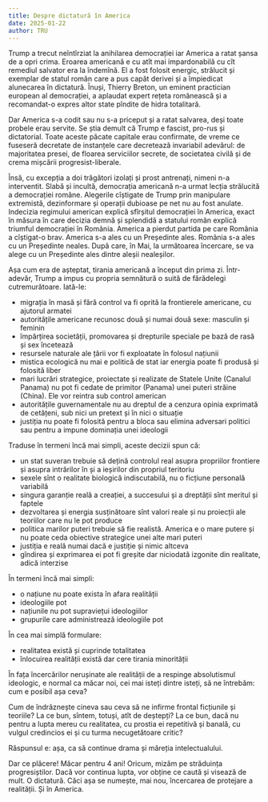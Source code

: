 ```yaml
---
title: Despre dictatură în America
date: 2025-01-22
author: TRU
---
```



Trump a trecut neîntîrziat la anihilarea democrației iar America a ratat șansa de a opri crima. Eroarea americană e cu atît mai impardonabilă cu cît remediul salvator era la îndemînă. El a fost folosit energic, strălucit și exemplar de statul român care a pus capăt derivei și a împiedicat alunecarea în dictatură. Înuși, Thierry Breton, un eminent practician european al democrației, a aplaudat expert rețeta românească și a recomandat-o expres altor state pîndite de hidra totalitară.

Dar America s-a codit sau nu s-a priceput și a ratat salvarea, deși toate probele erau servite. Se știa demult că Trump e fascist, pro-rus și dictatorial. Toate aceste păcate capitale erau confirmate, de vreme ce fuseseră decretate de instanțele care decretează invariabil adevărul: de majoritatea presei, de floarea serviciilor secrete, de societatea civilă și de crema mișcării progresist-liberale.

Însă, cu excepția a doi trăgători izolați și prost antrenați, nimeni n-a interventit. Slabă și incultă, democrația americană n-a urmat lecția strălucită a democrației române. Alegerile cîștigate de Trump prin manipulare extremistă, dezinformare și operații dubioase pe net nu au fost anulate. Indecizia regimului american explică sfîrșitul democrației în America, exact în măsura în care decizia demnă și splendidă a statului român explică triumful democrației în România. America a pierdut partida pe care România a cîștigat-o brav. America s-a ales cu un Președinte ales. România s-a ales cu un Președinte neales. După care, în Mai, la următoarea încercare, se va alege cu un Președinte ales dintre aleșii nealeșilor.    

Așa cum era de așteptat, tirania americană a început din prima zi. Într-adevăr, Trump a impus cu propria semnătură o suită de fărădelegi cutremurătoare. Iată-le:

* migrația în masă și fără control va fi oprită la frontierele americane, cu ajutorul armatei
* autoritățile americane recunosc două și numai două sexe: masculin și feminin
* împărțirea societății, promovarea și drepturile speciale pe bază de rasă și sex încetează
* resursele naturale ale țării vor fi exploatate în folosul națiunii
* mistica ecologică nu mai e politică de stat iar energia poate fi produsă și folosită liber
* mari lucrări strategice, proiectate și realizate de Statele Unite (Canalul Panama) nu pot fi cedate de primitor (Panama) unei puteri străine (China). Ele vor reintra sub control american
* autoritățile guvernamentale nu au dreptul de a cenzura opinia exprimată de cetățeni, sub nici un pretext și în nici o situație
* justiția nu poate fi folosită pentru a bloca sau elimina adversari politici sau pentru a impune dominația unei ideologii

Traduse în termeni încă mai simpli, aceste decizii spun că:

* un stat suveran trebuie să dețină controlul real asupra propriilor frontiere și asupra intrărilor în și a ieșirilor din propriul teritoriu
* sexele sînt o realitate biologică indiscutabilă, nu o ficțiune personală variabilă
* singura garanție reală a creației, a succesului și a dreptății sînt meritul și faptele
* dezvoltarea și energia susținătoare sînt valori reale și nu proiecții ale teoriilor care nu le pot produce
* politica marilor puteri trebuie să fie realistă. America e o mare putere și nu poate ceda obiective strategice unei alte mari puteri
* justiția e reală numai dacă e justiție și nimic altceva
* gîndirea și exprimarea ei pot fi greșite dar niciodată izgonite din realitate, adică interzise

În termeni încă mai simpli:

* o națiune nu poate exista în afara realității
* ideologiile pot
* națiunile nu pot supraviețui ideologiilor
* grupurile care administrează ideologiile pot

În cea mai simplă formulare:

* realitatea există și cuprinde totalitatea  
* înlocuirea realității există dar cere tirania minorității  

În fața încercărilor nerușinate ale realității de a respinge absolutismul ideologic, e normal ca măcar noi, cei mai isteți dintre isteți, să ne întrebăm: cum e posibil așa ceva?

Cum de îndrăznește cineva sau ceva să ne infirme frontal ficțiunile și teoriile? La ce bun, sîntem, totuși, atît de deștepți? La ce bun, dacă nu pentru a lupta mereu cu realitatea, cu prostia ei repetitivă și banală, cu vulgul credincios ei și cu turma necugetătoare critic?

Răspunsul e: așa, ca să continue drama și măreția intelectualului.

Dar ce plăcere! Măcar pentru 4 ani! Oricum, mizăm pe străduința progresiștilor. Dacă vor continua lupta, vor obține ce caută și visează de mult. O dictatură. Căci așa se numește, mai nou, încercarea de protejare a realității. Și în America.
